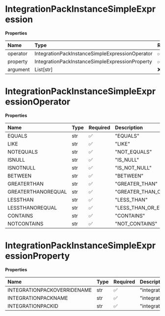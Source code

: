 # IntegrationPackInstanceSimpleExpression

**Properties**

| Name     | Type                                            | Required | Description |
| :------- | :---------------------------------------------- | :------- | :---------- |
| operator | IntegrationPackInstanceSimpleExpressionOperator | ✅       |             |
| property | IntegrationPackInstanceSimpleExpressionProperty | ✅       |             |
| argument | List[str]                                       | ❌       |             |

# IntegrationPackInstanceSimpleExpressionOperator

**Properties**

| Name               | Type | Required | Description             |
| :----------------- | :--- | :------- | :---------------------- |
| EQUALS             | str  | ✅       | "EQUALS"                |
| LIKE               | str  | ✅       | "LIKE"                  |
| NOTEQUALS          | str  | ✅       | "NOT_EQUALS"            |
| ISNULL             | str  | ✅       | "IS_NULL"               |
| ISNOTNULL          | str  | ✅       | "IS_NOT_NULL"           |
| BETWEEN            | str  | ✅       | "BETWEEN"               |
| GREATERTHAN        | str  | ✅       | "GREATER_THAN"          |
| GREATERTHANOREQUAL | str  | ✅       | "GREATER_THAN_OR_EQUAL" |
| LESSTHAN           | str  | ✅       | "LESS_THAN"             |
| LESSTHANOREQUAL    | str  | ✅       | "LESS_THAN_OR_EQUAL"    |
| CONTAINS           | str  | ✅       | "CONTAINS"              |
| NOTCONTAINS        | str  | ✅       | "NOT_CONTAINS"          |

# IntegrationPackInstanceSimpleExpressionProperty

**Properties**

| Name                        | Type | Required | Description                   |
| :-------------------------- | :--- | :------- | :---------------------------- |
| INTEGRATIONPACKOVERRIDENAME | str  | ✅       | "integrationPackOverrideName" |
| INTEGRATIONPACKNAME         | str  | ✅       | "integrationPackName"         |
| INTEGRATIONPACKID           | str  | ✅       | "integrationPackId"           |

